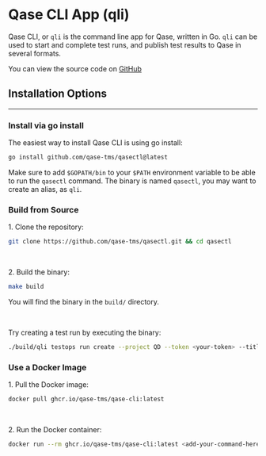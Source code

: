 # Qase CLI App (qli)

Qase CLI, or `qli` is the command line app for Qase, written in Go. `qli` can be used to start and complete test runs, and publish test results to Qase in several formats.

You can view the source code on [GitHub](https://github.com/qase-tms/qasectl)

## Installation Options
---
### Install via go install

The easiest way to install Qase CLI is using go install:

```bash
go install github.com/qase-tms/qasectl@latest
```

Make sure to add `$GOPATH/bin` to your `$PATH` environment variable to be able to run the `qasectl` command. The binary is named `qasectl`, you may want to create an alias, as `qli`.

### Build from Source

1\. Clone the repository:

```bash
git clone https://github.com/qase-tms/qasectl.git && cd qasectl
```
<br>

2\. Build the binary:

```bash
make build
```

You will find the binary in the `build/` directory.

<br>

Try creating a test run by executing the binary:

```bash
./build/qli testops run create --project QD --token <your-token> --title "Run created from Qase-cli" --description "Hello, from qase-cli" --environment <env-slug> --verbose
```

### Use a Docker Image

1\. Pull the Docker image:

```bash
docker pull ghcr.io/qase-tms/qase-cli:latest
```

<br>

2\. Run the Docker container:

```bash
docker run --rm ghcr.io/qase-tms/qase-cli:latest <add-your-command-here>
```
